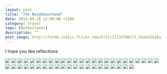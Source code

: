 ```yaml
---
layout: post
title: "The Neighbourhood"
date: 2015-09-26 12:00:00 +1200
category: travel
tags: [Netherlands]
description: ""
post_image: http://farm6.static.flickr.com/5717/21733700171_41eb15818a_o.jpg
---
```

I hope you like reflections

[![](http://farm6.static.flickr.com/5720/21103349233_9b88b34ef5_c.jpg)](http://farm6.static.flickr.com/5720/21103349233_f0084f1fea_o.jpg)
[![](http://farm1.static.flickr.com/668/21733688431_c3bb841edc_c.jpg)](http://farm1.static.flickr.com/668/21733688431_dcdb78c39b_o.jpg)
[![](http://farm6.static.flickr.com/5806/21536424320_c912710acd_c.jpg)](http://farm6.static.flickr.com/5806/21536424320_ff9f5d56df_o.jpg)
[![](http://farm1.static.flickr.com/657/21537526319_52205ddb6b_c.jpg)](http://farm1.static.flickr.com/657/21537526319_89d3ef9600_o.jpg)
[![](http://farm1.static.flickr.com/736/21733689301_db796308ff_c.jpg)](http://farm1.static.flickr.com/736/21733689301_2166cfc13e_o.jpg)
[![](http://farm1.static.flickr.com/568/21537526749_49dc821e82_c.jpg)](http://farm1.static.flickr.com/568/21537526749_d88297aae3_o.jpg)
[![](http://farm6.static.flickr.com/5789/21712838932_1aa4aaf253_c.jpg)](http://farm6.static.flickr.com/5789/21712838932_94c783b080_o.jpg)
[![](http://farm6.static.flickr.com/5690/21537523319_859768e6f8_c.jpg)](http://farm6.static.flickr.com/5690/21537523319_96698c0327_o.jpg)
[![](http://farm1.static.flickr.com/727/21103351143_0cc990efca_c.jpg)](http://farm1.static.flickr.com/727/21103351143_29dae03413_o.jpg)
[![](http://farm1.static.flickr.com/577/21536531078_01850f453c_c.jpg)](http://farm1.static.flickr.com/577/21536531078_1678202430_o.jpg)
[![](http://farm6.static.flickr.com/5749/21698296576_f0982a1700_c.jpg)](http://farm6.static.flickr.com/5749/21698296576_0946f82015_o.jpg)
[![](http://farm6.static.flickr.com/5758/21712840242_ae1afb7694_c.jpg)](http://farm6.static.flickr.com/5758/21712840242_42ee29af51_o.jpg)
[![](http://farm6.static.flickr.com/5734/21724374025_a920a6ae30_c.jpg)](http://farm6.static.flickr.com/5734/21724374025_dfdf8dfd64_o.jpg)
[![](http://farm1.static.flickr.com/761/21101655644_4765699e12_c.jpg)](http://farm1.static.flickr.com/761/21101655644_59bf2e8ab6_o.jpg)
[![](http://farm6.static.flickr.com/5651/21537529089_178afbb707_c.jpg)](http://farm6.static.flickr.com/5651/21537529089_c529a98c76_o.jpg)
[![](http://farm1.static.flickr.com/661/21536427450_c45fa17d8a_c.jpg)](http://farm1.static.flickr.com/661/21536427450_f480169506_o.jpg)
[![](http://farm1.static.flickr.com/760/21712841652_4e191c56c7_c.jpg)](http://farm1.static.flickr.com/760/21712841652_cecf83674b_o.jpg)
[![](http://farm6.static.flickr.com/5670/21712842372_33e5ee6695_c.jpg)](http://farm6.static.flickr.com/5670/21712842372_e516a52a92_o.jpg)
[![](http://farm1.static.flickr.com/722/21724375815_09033509b2_c.jpg)](http://farm1.static.flickr.com/722/21724375815_98b0c30232_o.jpg)
[![](http://farm1.static.flickr.com/576/21733685551_c4de89d6a1_c.jpg)](http://farm1.static.flickr.com/576/21733685551_053b6cbaa6_o.jpg)
[![](http://farm1.static.flickr.com/744/21536534148_aa3204507e_c.jpg)](http://farm1.static.flickr.com/744/21536534148_b8beb065c8_o.jpg)
[![](http://farm1.static.flickr.com/616/21733693831_380c6edabf_c.jpg)](http://farm1.static.flickr.com/616/21733693831_70b0ff8b7c_o.jpg)
[![](http://farm6.static.flickr.com/5793/21101658274_cb2aa23168_c.jpg)](http://farm6.static.flickr.com/5793/21101658274_8ec0bd0168_o.jpg)
[![](http://farm1.static.flickr.com/733/21536429440_b8daa9d3c2_c.jpg)](http://farm1.static.flickr.com/733/21536429440_525b6c333c_o.jpg)
[![](http://farm1.static.flickr.com/781/21537532189_b21b8590de_c.jpg)](http://farm1.static.flickr.com/781/21537532189_40a334fa33_o.jpg)
[![](http://farm6.static.flickr.com/5743/21536535628_31b2411666_c.jpg)](http://farm6.static.flickr.com/5743/21536535628_1dfe2c7aaa_o.jpg)
[![](http://farm6.static.flickr.com/5682/21101652064_2146ab9e91_c.jpg)](http://farm6.static.flickr.com/5682/21101652064_65df39b405_o.jpg)
[![](http://farm6.static.flickr.com/5827/21103348393_a97b842589_c.jpg)](http://farm6.static.flickr.com/5827/21103348393_e4d801745a_o.jpg)
[![](http://farm1.static.flickr.com/657/21724369425_6cbb17d6c5_c.jpg)](http://farm1.static.flickr.com/657/21724369425_912964053a_o.jpg)
[![](http://farm6.static.flickr.com/5755/21103346353_4a77a90d1d_c.jpg)](http://farm6.static.flickr.com/5755/21103346353_9739e4aa9c_o.jpg)
[![](http://farm1.static.flickr.com/612/21698301466_c0c97a1222_c.jpg)](http://farm1.static.flickr.com/612/21698301466_78a16a77d0_o.jpg)
[![](http://farm6.static.flickr.com/5772/21101659814_7cfb0d0538_c.jpg)](http://farm6.static.flickr.com/5772/21101659814_590264f4c8_o.jpg)
[![](http://farm6.static.flickr.com/5834/21103347643_b456ccb2ae_c.jpg)](http://farm6.static.flickr.com/5834/21103347643_0de0a74d5e_o.jpg)
[![](http://farm6.static.flickr.com/5754/21536536358_3bc9f48f60_c.jpg)](http://farm6.static.flickr.com/5754/21536536358_c9d53490fa_o.jpg)
[![](http://farm1.static.flickr.com/777/21724379025_135bba0e8a_c.jpg)](http://farm1.static.flickr.com/777/21724379025_8b11c8dba1_o.jpg)
[![](http://farm1.static.flickr.com/762/21698302446_400fc9bd91_c.jpg)](http://farm1.static.flickr.com/762/21698302446_2fde89a272_o.jpg)
[![](http://farm6.static.flickr.com/5628/21724379655_0c00a342f5_c.jpg)](http://farm6.static.flickr.com/5628/21724379655_210b1e6d50_o.jpg)
[![](http://farm1.static.flickr.com/727/21101661004_3a63766e64_c.jpg)](http://farm1.static.flickr.com/727/21101661004_b02aac4b28_o.jpg)
[![](http://farm1.static.flickr.com/725/21712835292_68cd46f049_c.jpg)](http://farm1.static.flickr.com/725/21712835292_9292c1e5f8_o.jpg)
[![](http://farm6.static.flickr.com/5751/21733697881_49ecd1d175_c.jpg)](http://farm6.static.flickr.com/5751/21733697881_a89c80bd0c_o.jpg)
[![](http://farm6.static.flickr.com/5723/21712847112_0f53a9b90d_c.jpg)](http://farm6.static.flickr.com/5723/21712847112_ba743c75bb_o.jpg)
[![](http://farm6.static.flickr.com/5811/21536538458_67398d4dba_c.jpg)](http://farm6.static.flickr.com/5811/21536538458_c429fcaa68_o.jpg)
[![](http://farm1.static.flickr.com/726/21536538808_52d9e57d5e_c.jpg)](http://farm1.static.flickr.com/726/21536538808_b5959515e4_o.jpg)
[![](http://farm1.static.flickr.com/654/21724381605_f2c9e62dd7_c.jpg)](http://farm1.static.flickr.com/654/21724381605_f7d56cebce_o.jpg)
[![](http://farm6.static.flickr.com/5619/21537536629_a015f20c06_c.jpg)](http://farm6.static.flickr.com/5619/21537536629_061d2f2c7e_o.jpg)
[![](http://farm1.static.flickr.com/567/21103360193_38ac9cd37b_c.jpg)](http://farm1.static.flickr.com/567/21103360193_179118c9f6_o.jpg)
